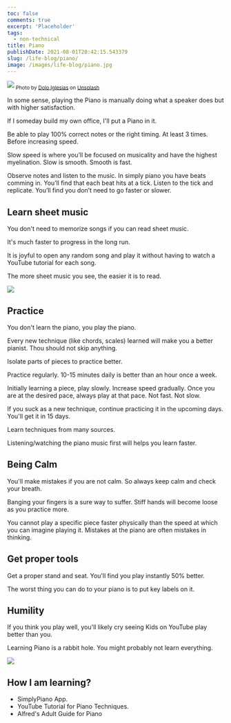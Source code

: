 ```yaml
---
toc: false
comments: true
excerpt: 'Placeholder'
tags:
  - non-technical
title: Piano
publishDate: 2021-08-01T20:42:15.543379
slug: /life-blog/piano/
image: /images/life-blog/piano.jpg
---
```


![](/images/life-blog/piano.jpg)
<sub style="user-select: auto;">Photo by <a href="https://unsplash.com/@dolodol?utm_source=unsplash&amp;utm_medium=referral&amp;utm_content=creditCopyText" style="user-select: auto;">Dolo Iglesias</a> on <a href="https://unsplash.com/s/photos/life-blog/piano?utm_source=unsplash&amp;utm_medium=referral&amp;utm_content=creditCopyText" style="user-select: auto;">Unsplash</a></sub>

In some sense, playing the Piano is manually doing what a speaker does but with higher satisfaction.

If I someday build my own office, I'll put a Piano in it.

Be able to play 100% correct notes or the right timing. At least 3 times. Before increasing speed.

Slow speed is where you’ll be focused on musicality and have the highest myelination. Slow is smooth. Smooth is fast.

Observe notes and listen to the music. In simply piano you have beats comming in. You’ll find that each beat hits at a tick. Listen to the tick and replicate. You’ll find you don’t need to go faster or slower.

## Learn sheet music

You don't need to memorize songs if you can read sheet music.

It's much faster to progress in the long run.

It is joyful to open any random song and play it without having to watch a YouTube tutorial for each song.

The more sheet music you see, the easier it is to read.

![](/images/life-blog/piano/sharps-flats.png)

## Practice

You don't learn the piano, you play the piano.

Every new technique (like chords, scales) learned will make you a better pianist. Thou should not skip anything.

Isolate parts of pieces to practice better.

Practice regularly. 10-15 minutes daily is better than an hour once a week.

Initially learning a piece, play slowly. Increase speed gradually. Once you are at the desired pace, always play at that pace. Not fast. Not slow.

If you suck as a new technique, continue practicing it in the upcoming days. You'll get it in 15 days.

Learn techniques from many sources.

Listening/watching the piano music first will helps you learn faster.

## Being Calm

You'll make mistakes if you are not calm. So always keep calm and check your breath.

Banging your fingers is a sure way to suffer. Stiff hands will become loose as you practice more.

You cannot play a specific piece faster physically than the speed at which you can imagine playing it. Mistakes at the piano are often mistakes in thinking.

## Get proper tools

Get a proper stand and seat. You'll find you play instantly 50% better.

The worst thing you can do to your piano is to put key labels on it.

## Humility

If you think you play well, you'll likely cry seeing Kids on YouTube play better than you.

Learning Piano is a rabbit hole. You might probably not learn everything.

![](/images/life-blog/piano/messed-solo.png)

## How I am learning?

- SimplyPiano App.
- YouTube Tutorial for Piano Techniques.
- Alfred's Adult Guide for Piano
